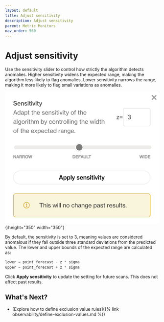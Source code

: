 ```yaml
---
layout: default
title: Adjust sensitivity
description: Adjust sensitivity
parent: Metric Monitors
nav_order: 560
---
```


# Adjust sensitivity

Use the sensitivity slider to control how strictly the algorithm detects anomalies. Higher sensitivity widens the expected range, making the algorithm less likely to flag anomalies. Lower sensitivity narrows the range, making it more likely to flag small variations as anomalies.

![with-library](/assets/images/sensitivity-slider.png){:height="350" width="350"}

By default, the sensitivity is set to 3, meaning values are considered anomalous if they fall outside three standard deviations from the predicted value. The lower and upper bounds of the expected range are calculated as:

```python
lower = point_forecast - z * sigma
upper = point_forecast + z * sigma
```

Click **Apply sensitivity** to update the setting for future scans. This does not affect past results.

## What's Next?

- [Explore how to define exclusion value rules]({% link observability/define-exclusion-values.md %})